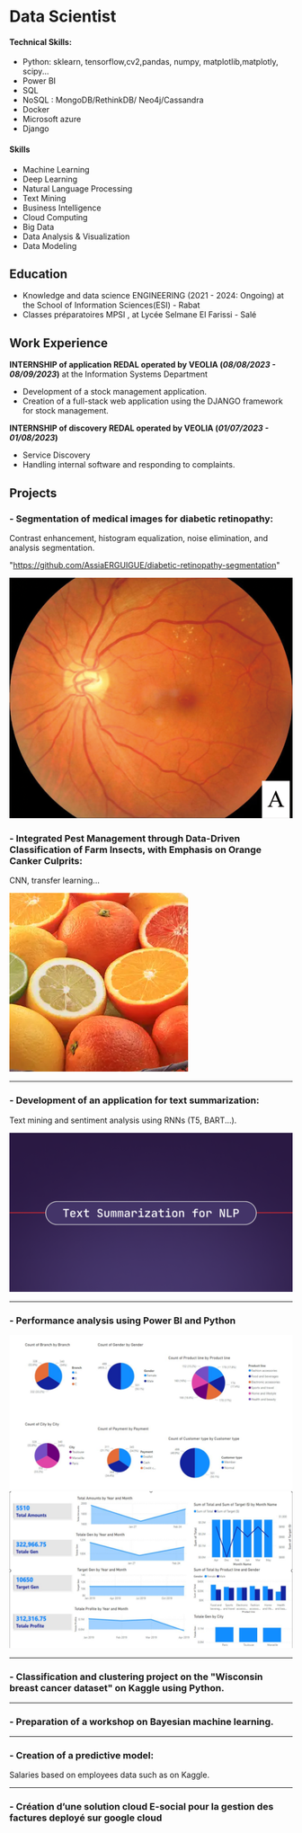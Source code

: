 # Data Scientist

#### Technical Skills: 
- Python: sklearn, tensorflow,cv2,pandas, numpy, matplotlib,matplotly, scipy...
- Power BI
- SQL
- NoSQL : MongoDB/RethinkDB/ Neo4j/Cassandra
- Docker 
- Microsoft azure 
- Django

#### Skills
- Machine Learning
- Deep Learning
- Natural Language Processing
- Text Mining
- Business Intelligence
- Cloud Computing
- Big Data
- Data Analysis & Visualization
- Data Modeling

## Education
- Knowledge and data science ENGINEERING (2021 - 2024: Ongoing) at the School of Information Sciences(ESI) - Rabat
- Classes préparatoires MPSI , at Lycée Selmane El Farissi - Salé

## Work Experience
**INTERNSHIP of application REDAL operated by VEOLIA  (_08/08/2023 - 08/09/2023_)** at the Information Systems Department
- Development of a stock management application.
- Creation of a full-stack web application using the DJANGO framework for stock management.

**INTERNSHIP of discovery REDAL operated by VEOLIA  (_01/07/2023 - 01/08/2023_)**
- Service Discovery
- Handling internal software and responding to complaints.

## Projects

### - Segmentation of medical images for diabetic retinopathy:

Contrast enhancement, histogram equalization, noise elimination, and analysis segmentation. 

"https://github.com/AssiaERGUIGUE/diabetic-retinopathy-segmentation"

![retino](assets/retino.png)

### - Integrated Pest Management through Data-Driven Classification of Farm Insects, with Emphasis on Orange Canker Culprits: 

CNN, transfer learning...

![citrus](assets/citrus.webp)

---

### - Development of an application for text summarization:
Text mining and sentiment analysis using RNNs (T5, BART...).

![Blog--text-summarization-for-nlp](assets/Blog--text-summarization-for-nlp.png)

---

### - Performance analysis using Power BI and Python
![dash](assets/dash.png)
![dashboard](assets/dashboard.png)

---

### - Classification and clustering project on the "Wisconsin breast cancer dataset" on Kaggle using Python.

---

### - Preparation of a workshop on Bayesian machine learning.

---

### - Creation of a predictive model:
Salaries based on employees data such as  on Kaggle.

---

### - Création d’une solution cloud E-social pour la gestion des factures deployé sur google cloud



